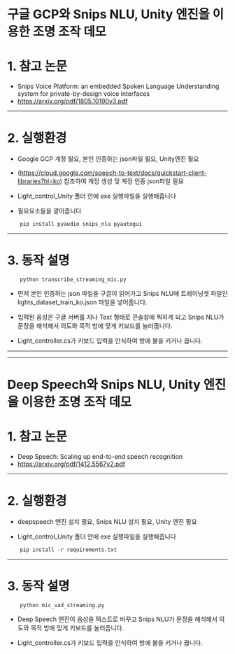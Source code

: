 구글 GCP와 Snips NLU, Unity 엔진을 이용한 조명 조작 데모
=========================================================

# 1. 참고 논문

* Snips Voice Platform: an embedded Spoken Language Understanding system for private-by-design voice interfaces
* https://arxiv.org/pdf/1805.10190v3.pdf

***

# 2. 실행환경

* Google GCP 계정 필요, 본인 인증하는 json파일 필요, Unity엔진 필요
* (https://cloud.google.com/speech-to-text/docs/quickstart-client-libraries?hl=ko) 참조하여 계정 생성 및 계정 인증 json파일 필요

* Light_control_Unity 폴더 안에 exe 실행파일을 실행해줍니다
 
* 필요요소들을 깔아줍니다

```
    pip install pyaudio snips_nlu pyautogui
```

***

# 3. 동작 설명

```
    python transcribe_streaming_mic.py
```

* 먼저 본인 인증하는 json 파일을 구글이 읽어가고 Snips NLU에 트레이닝셋 파일인 lights_dataset_train_ko.json 파일을 넣어줍니다.   

* 입력된 음성은 구글 서버를 지나 Text 형태로 콘솔창에 찍히게 되고 Snips NLU가 문장을 해석해서 의도와 목적 방에 맞게 키보드를 눌러줍니다.   

* Light_controller.cs가 키보드 입력을 인식하여 방에 불을 키거나 끕니다.    

***

***
Deep Speech와 Snips NLU, Unity 엔진을 이용한 조명 조작 데모
=========================================================

# 1. 참고 논문

* Deep Speech: Scaling up end-to-end speech recognition
* https://arxiv.org/pdf/1412.5567v2.pdf

***
# 2. 실행환경

* deepspeech 엔진 설치 필요, Snips NLU 설치 필요, Unity 엔진 필요

* Light_control_Unity 폴더 안에 exe 실행파일을 실행해줍니다
 
```
    pip install -r requirements.txt
```
***

# 3. 동작 설명

```
    python mic_vad_streaming.py
```
* Deep Speech 엔진이 음성을 텍스트로 바꾸고 Snips NLU가 문장을 해석해서 의도와 목적 방에 맞게 키보드를 눌러줍니다.     

* Light_controller.cs가 키보드 입력을 인식하여 방에 불을 키거나 끕니다. 
